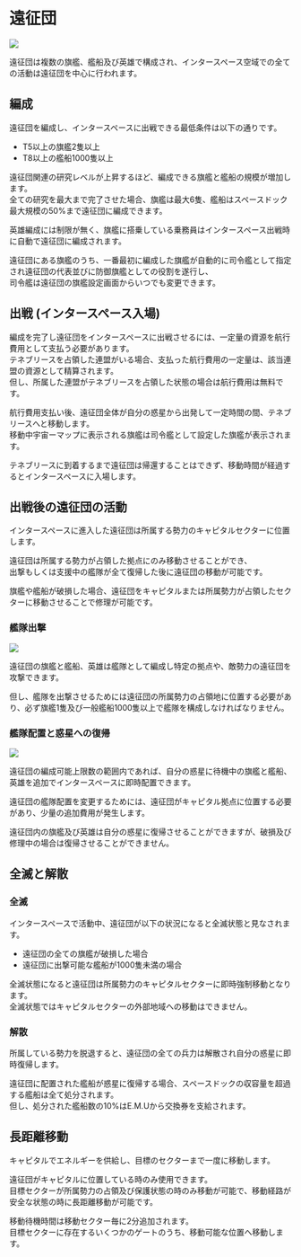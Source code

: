 # 遠征団
![](https://d3bbxo4nelobc3.cloudfront.net/html/img/help/1702_01_fix.jpg)

遠征団は複数の旗艦、艦船及び英雄で構成され、インタースペース空域での全ての活動は遠征団を中心に行われます。


## 編成

遠征団を編成し、インタースペースに出戦できる最低条件は以下の通りです。

- T5以上の旗艦2隻以上
- T8以上の艦船1000隻以上

遠征団関連の研究レベルが上昇するほど、編成できる旗艦と艦船の規模が増加します。<br>
全ての研究を最大まで完了させた場合、旗艦は最大6隻、艦船はスペースドック最大規模の50%まで遠征団に編成できます。

英雄編成には制限が無く、旗艦に搭乗している乗務員はインタースペース出戦時に自動で遠征団に編成されます。

遠征団にある旗艦のうち、一番最初に編成した旗艦が自動的に司令艦として指定され遠征団の代表並びに防御旗艦としての役割を遂行し、<br>
司令艦は遠征団の旗艦設定画面からいつでも変更できます。


## 出戦 (インタースペース入場)

編成を完了し遠征団をインタースペースに出戦させるには、一定量の資源を航行費用として支払う必要があります。<br>
テネブリースを占領した連盟がいる場合、支払った航行費用の一定量は、該当連盟の資源として精算されます。<br>
但し、所属した連盟がテネブリースを占領した状態の場合は航行費用は無料です。

航行費用支払い後、遠征団全体が自分の惑星から出発して一定時間の間、テネブリースへと移動します。<br>
移動中宇宙ーマップに表示される旗艦は司令艦として設定した旗艦が表示されます。

テネブリースに到着するまで遠征団は帰還することはできず、移動時間が経過するとインタースペースに入場します。


## 出戦後の遠征団の活動

インタースペースに進入した遠征団は所属する勢力のキャピタルセクターに位置します。

遠征団は所属する勢力が占領した拠点にのみ移動させることができ、<br>
出撃もしくは支援中の艦隊が全て復帰した後に遠征団の移動が可能です。

旗艦や艦船が破損した場合、遠征団をキャピタルまたは所属勢力が占領したセクターに移動させることで修理が可能です。


### 艦隊出撃
![](https://d3bbxo4nelobc3.cloudfront.net/html/img/help/1702_02.jpg)

遠征団の旗艦と艦船、英雄は艦隊として編成し特定の拠点や、敵勢力の遠征団を攻撃できます。

但し、艦隊を出撃させるためには遠征団の所属勢力の占領地に位置する必要があり、必ず旗艦1隻及び一般艦船1000隻以上で艦隊を構成しなければなりません。


### 艦隊配置と惑星への復帰
![](https://d3bbxo4nelobc3.cloudfront.net/html/img/help/1702_03_fix.jpg)

遠征団の編成可能上限数の範囲内であれば、自分の惑星に待機中の旗艦と艦船、英雄を追加でインタースペースに即時配置できます。

遠征団の艦隊配置を変更するためには、遠征団がキャピタル拠点に位置する必要があり、少量の追加費用が発生します。

遠征団内の旗艦及び英雄は自分の惑星に復帰させることができますが、破損及び修理中の場合は復帰させることができません。


## 全滅と解散

### 全滅

インタースペースで活動中、遠征団が以下の状況になると全滅状態と見なされます。
- 遠征団の全ての旗艦が破損した場合
- 遠征団に出撃可能な艦船が1000隻未満の場合

全滅状態になると遠征団は所属勢力のキャピタルセクターに即時強制移動となります。<br>
全滅状態ではキャピタルセクターの外部地域への移動はできません。

### 解散

所属している勢力を脱退すると、遠征団の全ての兵力は解散され自分の惑星に即時復帰します。

遠征団に配置された艦船が惑星に復帰する場合、スペースドックの収容量を超過する艦船は全て処分されます。<br>
但し、処分された艦船数の10%はE.M.Uから交換券を支給されます。


## 長距離移動

キャピタルでエネルギーを供給し、目標のセクターまで一度に移動します。

遠征団がキャピタルに位置している時のみ使用できます。<br>
目標セクターが所属勢力の占領及び保護状態の時のみ移動が可能で、移動経路が安全な状態の時に長距離移動が可能です。

移動待機時間は移動セクター毎に2分追加されます。<br>
目標セクターに存在するいくつかのゲートのうち、移動可能な位置へ移動します。